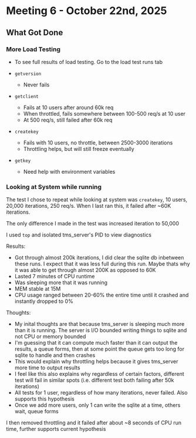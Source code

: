 # Meeting 6 - October 22nd, 2025

## What Got Done

### More Load Testing

- To see full results of load testing. Go to the load test runs tab

- `getversion`
    - Never fails

- `getclient`
    - Fails at 10 users after around 60k req
    - When throttled, fails somewhere between 100-500 req/s at 10 user
    - At 500 req/s, still failed after 60k req

- `createkey`
    - Fails with 10 users, no throttle, between 2500-3000 iterations
    - Throttling helps, but will still freeze eventually

- `getkey`
    - Need help with environment variables

### Looking at System while running

The test I chose to repeat while looking at system was `createkey`, 10 users, 20,000 iterations, 250 req/s. When I last ran this, it failed after ~60K iterations.

The only difference I made in the test was increased iteration to 50,000

I used `top` and isolated tms_server's PID to view diagnostics 

Results:

- Got through almost 200k iterations, I did clear the sqlite db inbetween these runs. I expect that it was less full during this run. Maybe thats why it was able to get through almost 200K as opposed to 60K
- Lasted 7 minutes of CPU runtime
- Was sleeping more that it was running
- MEM stable at 15M
- CPU usage ranged between 20-60% the entire time until it crashed and instantly dropped to 0%

Thoughts:

- My inital thoughts are that because tms_server is sleeping much more than it is running. The server is I/O bounded writing things to sqlite and not CPU or memory bounded
- I'm guessing that it can compute much faster than it can output the results, a queue forms, then at some point the queue gets too long for sqlite to handle and then crashes
- This would explain why throttling helps because it gives tms_server more time to output results
- I feel like this also explains why regardless of certain factors, different test will fail in similar spots (i.e. different test both failing after 50k iterations)
- All tests for 1 user, regardless of how many iterations, never failed. Also supports this hypothesis
- Once we add more users, only 1 can write the sqlite at a time, others wait, queue forms

I then removed throttling and it failed after about ~8 seconds of CPU run time, further supports current hypothesis
